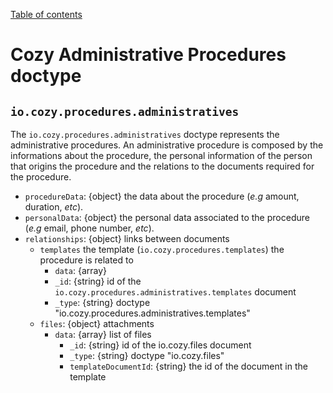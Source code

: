 [Table of contents](README.md#table-of-contents)

# Cozy Administrative Procedures doctype

## `io.cozy.procedures.administratives`

The `io.cozy.procedures.administratives` doctype represents the administrative procedures. An administrative procedure is composed by the informations about the procedure, the personal information of the person that origins the procedure and the relations to the documents required for the procedure.

- `procedureData`: {object} the data about the procedure (_e.g_ amount, duration, _etc_).
- `personalData`: {object} the personal data associated to the procedure (_e.g_ email, phone number, _etc_).
- `relationships`: {object} links between documents
  - `templates` the template (`io.cozy.procedures.templates`) the procedure is related to
    - `data`: {array}
    - `_id`: {string} id of the `io.cozy.procedures.administratives.templates` document
    - `_type`: {string} doctype "io.cozy.procedures.administratives.templates"
  - `files`: {object} attachments
    - `data`: {array} list of files
      - `_id`: {string} id of the io.cozy.files document
      - `_type`: {string} doctype "io.cozy.files"
      - `templateDocumentId`: {string} the id of the document in the template
